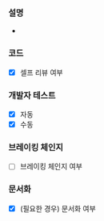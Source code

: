 ### 설명
- 

### 코드
- [x] 셀프 리뷰 여부

### 개발자 테스트
- [x] 자동
- [x] 수동

### 브레이킹 체인지
- [ ] 브레이킹 체인지 여부

### 문서화
- [x] (필요한 경우) 문서화 여부
